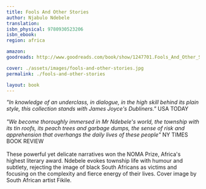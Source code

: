 ```yaml
---
title: Fools And Other Stories
author: Njabulo Ndebele
translation: 
isbn_physical: 9780930523206
isbn_ebook: 
region: africa

amazon: 
goodreads: http://www.goodreads.com/book/show/1247701.Fools_And_Other_Stories

cover: ./assets/images/fools-and-other-stories.jpg
permalink: ./fools-and-other-stories

layout: book
---
```

*"In knowledge of an underclass, in dialogue, in the high skill behind its plain style, this collection stands with James Joyce's Dubliners."* USA TODAY
<br><br>
*"We become thoroughly immersed in Mr Ndebele's world, the township with its tin roofs, its peach trees and garbage dumps, the sense of risk and apprehension that overhangs the daily lives of these people"* NY TIMES BOOK REVIEW
<br><br>
These powerful yet delicate narratives won the NOMA Prize, Africa's highest literary award. Ndebele evokes township life with humour and subtlety, rejecting the image of black South Africans as victims and focusing on the complexity and fierce energy of their lives. Cover image by South African artist Fikile.

